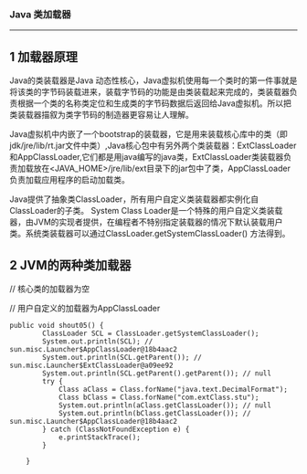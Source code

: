 ### Java 类加载器

---

## 1 加载器原理

Java的类装载器是Java 动态性核心，Java虚拟机使用每一个类时的第一件事就是将该类的字节码装载进来，装载字节码的功能是由类装载起来完成的，类装载器负责根据一个类的名称类定位和生成类的字节码数据后返回给Java虚拟机。所以把类装载器描叙为类字节码的制造器更容易让人理解。

Java虚拟机中内嵌了一个bootstrap的装载器，它是用来装载核心库中的类（即jdk/jre/lib/rt.jar文件中类）,Java核心包中有另外两个类装载器：ExtClassLoader和AppClassLoader,它们都是用java编写的java类，ExtClassLoader类装载器负责加载放在<JAVA_HOME>/jre/lib/ext目录下的jar包中了类，AppClassLoader负责加载应用程序的启动加载类。

Java提供了抽象类ClassLoader，所有用户自定义类装载器都实例化自ClassLoader的子类。
System Class Loader是一个特殊的用户自定义类装载器，由JVM的实现者提供，在编程者不特别指定装载器的情况下默认装载用户类。系统类装载器可以通过ClassLoader.getSystemClassLoader() 方法得到。

## 2 JVM的两种类加载器

 //  核心类的加载器为空

// 用户自定义的加载器为AppClassLoader

```
public void shout05() {
        ClassLoader SCL = ClassLoader.getSystemClassLoader();
        System.out.println(SCL); // sun.misc.Launcher$AppClassLoader@18b4aac2
        System.out.println(SCL.getParent()); // sun.misc.Launcher$ExtClassLoader@a09ee92
        System.out.println(SCL.getParent().getParent()); // null
        try {
            Class aClass = Class.forName("java.text.DecimalFormat");
            Class bClass = Class.forName("com.extClass.stu");
            System.out.println(aClass.getClassLoader()); // null
            System.out.println(bClass.getClassLoader()); // sun.misc.Launcher$AppClassLoader@18b4aac2
        } catch (ClassNotFoundException e) {
            e.printStackTrace();
        }

    }
```

